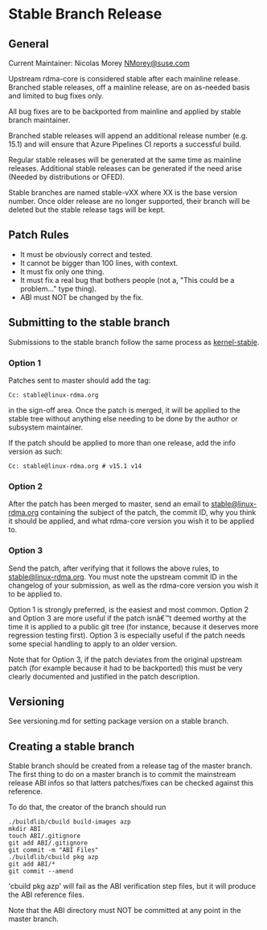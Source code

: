 # Stable Branch Release


## General

Current Maintainer: Nicolas Morey <NMorey@suse.com>

Upstream rdma-core is considered stable after each mainline release.
Branched stable releases, off a mainline release, are on as-needed basis and limited to bug fixes only.

All bug fixes are to be backported from mainline and applied by stable branch maintainer.

Branched stable releases will append an additional release number (e.g. 15.1) and will ensure that Azure Pipelines CI reports a successful build.

Regular stable releases will be generated at the same time as mainline releases.
Additional stable releases can be generated if the need arise (Needed by distributions or OFED).

Stable branches are named stable-vXX where XX is the base version number.
Once older release are no longer supported, their branch will be deleted but the stable release tags will be kept.

## Patch Rules

 * It must be obviously correct and tested.
 * It cannot be bigger than 100 lines, with context.
 * It must fix only one thing.
 * It must fix a real bug that bothers people (not a, "This could be a problem..." type thing).
 * ABI must NOT be changed by the fix.

## Submitting to the stable branch

Submissions to the stable branch follow the same process as [kernel-stable](https://git.kernel.org/pub/scm/linux/kernel/git/torvalds/linux.git/tree/Documentation/process/stable-kernel-rules.rst).

### Option 1

Patches sent to master should add the tag:

   `Cc: stable@linux-rdma.org`

in the sign-off area. Once the patch is merged, it will be applied to the stable tree
without anything else needing to be done by the author or subsystem maintainer.

If the patch should be applied to more than one release, add the info version as such:

   `Cc: stable@linux-rdma.org # v15.1 v14`


### Option 2

After the patch has been merged to master, send an email to
stable@linux-rdma.org containing the subject of the patch, the commit ID,
why you think it should be applied, and what rdma-core version you wish it to
be applied to.

### Option 3

Send the patch, after verifying that it follows the above rules, to stable@linux-rdma.org.
You must note the upstream commit ID in the changelog of your submission,
 as well as the rdma-core version you wish it to be applied to.

Option 1 is strongly preferred, is the easiest and most common.
Option 2 and Option 3 are more useful if the patch isnâ€™t deemed worthy at the time it is applied to a public git tree (for instance, because it deserves more regression testing first).
Option 3 is especially useful if the patch needs some special handling to apply to an older version.

Note that for Option 3, if the patch deviates from the original upstream patch (for example because it had to be backported) this must be very clearly documented and justified in the patch description.

## Versioning

See versioning.md for setting package version on a stable branch.


## Creating a stable branch

Stable branch should be created from a release tag of the master branch.
The first thing to do on a master branch is to commit the mainstream release ABI infos
so that latters patches/fixes can be checked against this reference.

To do that, the creator of the branch should run
```
./buildlib/cbuild build-images azp
mkdir ABI
touch ABI/.gitignore
git add ABI/.gitignore
git commit -m "ABI Files"
./buildlib/cbuild pkg azp
git add ABI/*
git commit --amend
```

'cbuild pkg azp' will fail as the ABI verification step files, but it will
produce the ABI reference files.

Note that the ABI directory must NOT be committed at any point in the master branch.
